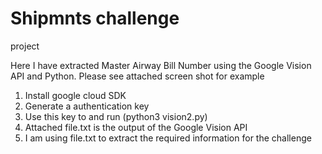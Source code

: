 # Shipmnts challenge
project


Here I have extracted Master Airway Bill Number using the Google Vision API and Python. Please see attached screen shot for example

1) Install google cloud SDK
2) Generate a authentication key
3) Use this key to and run (python3 vision2.py)
4) Attached file.txt is the output of the Google Vision API
5) I am using file.txt to extract the required information for the challenge
